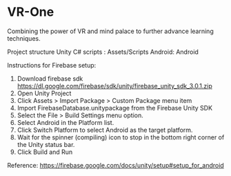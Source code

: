 # VR-One
Combining the power of VR and mind palace to further advance learning techniques.

Project structure
Unity C# scripts : Assets/Scripts
Android: Android

Instructions for Firebase setup:

1. Download firebase sdk https://dl.google.com/firebase/sdk/unity/firebase_unity_sdk_3.0.1.zip
2. Open Unity Project
3. Click Assets > Import Package > Custom Package menu item
4. Import FirebaseDatabase.unitypackage from the Firebase Unity SDK
5. Select the File > Build Settings menu option.
6. Select Android in the Platform list.
7. Click Switch Platform to select Android as the target platform.
8. Wait for the spinner (compiling) icon to stop in the bottom right corner of the Unity status bar.
9. Click Build and Run

Reference: https://firebase.google.com/docs/unity/setup#setup_for_android
